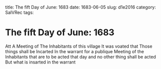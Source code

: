 title: The fift Day of June: 1683
date: 1683-06-05
slug: d1e2016
category: SalVRec
tags: 


<div markdown class="doc" id="d1e2016">


# The fift Day of June: 1683

Att A Meeting of The Inhabitants of this village It was voated that Those things shall be Incarted In the warrant for a publique Meeting of the Inhabitants that are to be acted that day and no other thing shall be acted But what is insarted in the warrant
</div>